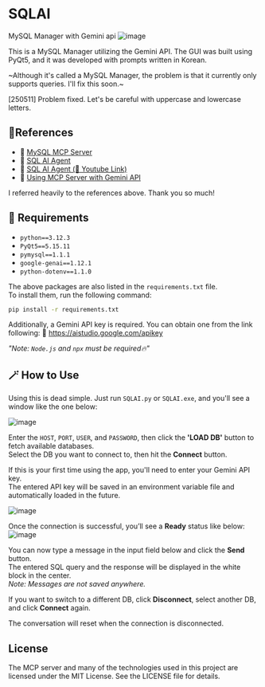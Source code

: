 # SQLAI
MySQL Manager with Gemini api
![image](https://github.com/user-attachments/assets/8a28b063-b657-4161-a35e-503cf33f1b2f)

This is a MySQL Manager utilizing the Gemini API. The GUI was built using PyQt5, and it was developed with prompts written in Korean. 

~Although it's called a MySQL Manager, the problem is that it currently only supports queries. I'll fix this soon.~

[250511] Problem fixed. Let's be careful with uppercase and lowercase letters.

## 🔬References
- 🔗 [MySQL MCP Server](https://github.com/benborla/mcp-server-mysql)
- 🔗 [SQL AI Agent](https://github.com/bitswired/demos/tree/main/projects/introduction-to-mcp-with-sql-agent)
- 🔗 [SQL AI Agent (📼 Youtube Link)](https://www.youtube.com/watch?v=cxl3tPWLOQ8)
- 🔗 [Using MCP Server with Gemini API](https://ai.google.dev/gemini-api/docs/function-calling?hl=ko&authuser=1&example=chart#use_model_context_protocol_mcp)

I referred heavily to the references above. Thank you so much!

## 💾 Requirements

- `python==3.12.3`  
- `PyQt5==5.15.11`  
- `pymysql==1.1.1`  
- `google-genai==1.12.1`  
- `python-dotenv==1.1.0`  

The above packages are also listed in the `requirements.txt` file.  
To install them, run the following command:

```bash
pip install -r requirements.txt
```
Additionally, a Gemini API key is required.
You can obtain one from the link following: 🔗 https://aistudio.google.com/apikey

*"Note: `Node.js` and `npx` must be required🔥"*


## 🪄 How to Use

Using this is dead simple. Just run `SQLAI.py` or `SQLAI.exe`, and you'll see a window like the one below:

![image](https://github.com/user-attachments/assets/d355e531-f888-4c24-8864-00350383cc4c)

Enter the `HOST`, `PORT`, `USER`, and `PASSWORD`, then click the **'LOAD DB'** button to fetch available databases.  
Select the DB you want to connect to, then hit the **Connect** button.

If this is your first time using the app, you'll need to enter your Gemini API key.  
The entered API key will be saved in an environment variable file and automatically loaded in the future.

![image](https://github.com/user-attachments/assets/108ddb6b-e713-4a53-bc5b-58b71e9312f5)

Once the connection is successful, you’ll see a **Ready** status like below:  
![image](https://github.com/user-attachments/assets/4cec9336-c928-424a-9347-7cbc1ff3b123)

You can now type a message in the input field below and click the **Send** button.  
The entered SQL query and the response will be displayed in the white block in the center.  
*Note: Messages are not saved anywhere.*

If you want to switch to a different DB, click **Disconnect**, select another DB, and click **Connect** again.

The conversation will reset when the connection is disconnected.

## License
The MCP server and many of the technologies used in this project are licensed under the MIT License. See the LICENSE file for details.
